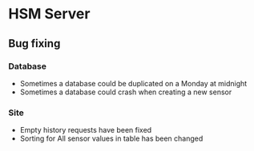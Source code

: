 # HSM Server

## Bug fixing

### Database

- Sometimes a database could be duplicated on a Monday at midnight
- Sometimes a database could crash when creating a new sensor

### Site
- Empty history requests have been fixed
- Sorting for All sensor values in table has been changed